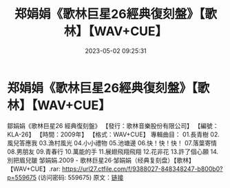 ﻿---
title: 郑娟娟《歌林巨星26經典復刻盤》【歌林】【WAV+CUE】
date: 2023-05-02 09:25:31
categories: WAV车载音乐、镜像
tags: 华语中文
---
# 郑娟娟《歌林巨星26經典復刻盤》【歌林】【WAV+CUE】

鄒娟娟《歌林巨星26 經典復刻盤》
【發行：歌林音樂股份有限公司】
【編號：KLA-26】
【時間：2009年】
【格式：WAV+CUE】
專輯曲目：
01.長青樹
02.風兒答應我
03.漁村風光
04.小小禮物
05.池塘邊
06.快！快！快！
07.落葉寄情
08.男朋友
09.青春行
10.萬能的手
11.展翅飛翔飛翔
12.花非花
13.許了個心願
14.別把眉兒皺
邹娟娟.2009 - 歌林巨星26·邹娟娟（经典复刻盘）【歌林】【WAV+CUE】.rar: https://url27.ctfile.com/f/9388027-848348247-b800b0?p=559675
(访问密码: 559675)
原文：[链接](https://blog.sina.com.cn/s/blog_1647c7e76010311pb.html)